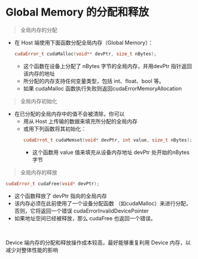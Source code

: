 
# Global Memory 的分配和释放

>全局内存的分配
- 在 Host 端使用下面函数分配全局内存（Global Memory）：
    ```c++
    cudaError_t cudaMalloc(void** devPtr, size_t nBytes);
    ```
    - 这个函数在设备上分配了 nBytes 字节的全局内存，并用devPtr 指针返回该内存的地址
    - 所分配的内存支持任何变量类型，包括 int、float、bool 等。
    - 如果 cudaMalloc 函数执行失败则返回cudaErrorMemoryAllocation

>全局内存初始化
- 在已分配的全局内存中的值不会被清除，你可以
    - 用从 Host 上传输的数据来填充所分配的全局内存
    - 或用下列函数将其初始化：
        ```c++
        cudaErrot_t cudaMemset(void* devPtr, int value, size_t nBytes);
        ```
        - 这个函数用 value 值来填充从设备内存地址 devPtr 处开始的nBytes 字节

>全局内存的释放
```c++
cudaError_t cudaFree(void* devPtr);
```
- 这个函数释放了 devPtr 指向的全局内存
- 该内存必须在此前使用了一个设备分配函数 （如cudaMalloc）来进行分配，否则，它将返回一个错误 cudaErrorInvalidDevicePointer
- 如果地址空间已经被释放，那么 cudaFree 也返回一个错误。 

&emsp;

Device 端内存的分配和释放操作成本较高，最好能够重复利用 Device 内存，以减少对整体性能的影响
